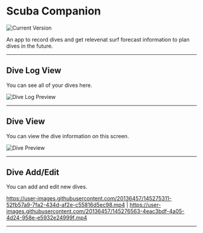 Scuba Companion
============
![Current Version](https://img.shields.io/badge/version-1.0.0-green.svg)

An app to record dives and get relevenat surf forecast information to plan dives in the future.

---
## Dive Log View

You can see all of your dives here.

![Dive Log Preview](https://user-images.githubusercontent.com/20136457/145272930-ae2e7ec9-4e6f-43b1-948d-bd717f7044b7.png)

---
## Dive View

You can view the dive information on this screen.

![Dive Preview](https://user-images.githubusercontent.com/20136457/145273274-a4679d55-fbfe-4016-9f5b-120ba39e69d2.png)

---
## Dive Add/Edit

You can add and edit new dives.

https://user-images.githubusercontent.com/20136457/145275311-52fb57a9-7fa2-434d-af2e-c55816d5ec98.mp4 | https://user-images.githubusercontent.com/20136457/145276563-4eac3bdf-4a05-4d24-958e-e5932e24999f.mp4

---
